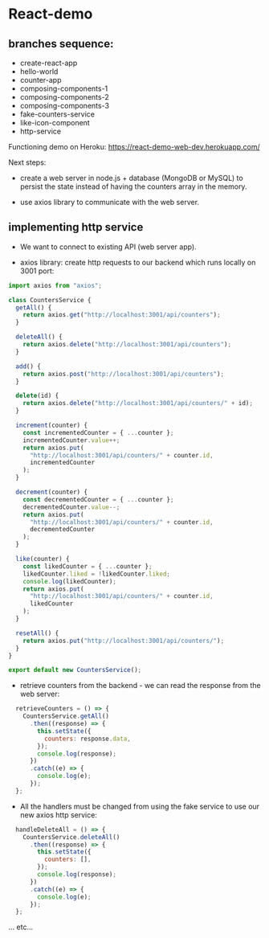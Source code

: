 # React-demo

## branches sequence:

- create-react-app
- hello-world
- counter-app
- composing-components-1
- composing-components-2
- composing-components-3
- fake-counters-service
- like-icon-component
- http-service

Functioning demo on Heroku:
https://react-demo-web-dev.herokuapp.com/

Next steps: 

- create a web server in node.js + database (MongoDB or MySQL) to persist the state instead of having the counters array in the memory.

- use axios library to communicate with the web server.

## implementing http service
- We want to connect to existing API (web server app).

- axios library: create http requests to our backend which runs locally on 3001 port:

```javascript
import axios from "axios";

class CountersService {
  getAll() {
    return axios.get("http://localhost:3001/api/counters");
  }

  deleteAll() {
    return axios.delete("http://localhost:3001/api/counters");
  }

  add() {
    return axios.post("http://localhost:3001/api/counters");
  }

  delete(id) {
    return axios.delete("http://localhost:3001/api/counters/" + id);
  }

  increment(counter) {
    const incrementedCounter = { ...counter };
    incrementedCounter.value++;
    return axios.put(
      "http://localhost:3001/api/counters/" + counter.id,
      incrementedCounter
    );
  }

  decrement(counter) {
    const decrementedCounter = { ...counter };
    decrementedCounter.value--;
    return axios.put(
      "http://localhost:3001/api/counters/" + counter.id,
      decrementedCounter
    );
  }

  like(counter) {
    const likedCounter = { ...counter };
    likedCounter.liked = !likedCounter.liked;
    console.log(likedCounter);
    return axios.put(
      "http://localhost:3001/api/counters/" + counter.id,
      likedCounter
    );
  }

  resetAll() {
    return axios.put("http://localhost:3001/api/counters/");
  }
}

export default new CountersService();
```

- retrieve counters from the backend - we can read the response from the web server:
```javascript
  retrieveCounters = () => {
    CountersService.getAll()
      .then((response) => {
        this.setState({
          counters: response.data,
        });
        console.log(response);
      })
      .catch((e) => {
        console.log(e);
      });
  };
```

- All the handlers must be changed from using the fake service to use our new axios http service:
```javascript
  handleDeleteAll = () => {
    CountersService.deleteAll()
      .then((response) => {
        this.setState({
          counters: [],
        });
        console.log(response);
      })
      .catch((e) => {
        console.log(e);
      });
  };
```
... etc...